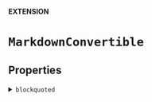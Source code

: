 **EXTENSION**

# `MarkdownConvertible`

## Properties
<details><summary markdown="span"><code>blockquoted</code></summary>

```swift
public var blockquoted: MarkdownConvertible
```

> Quoted version of the generated Markdown output of the current entity.
>
>     "## H2 Header".blockquoted     // > ## H2 Header

</details>

